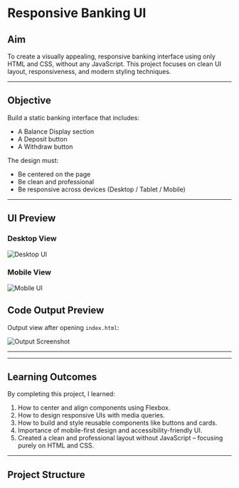 # Responsive Banking UI

## Aim
To create a visually appealing, responsive banking interface using only HTML and CSS, without any JavaScript. This project focuses on clean UI layout, responsiveness, and modern styling techniques.

---

## Objective

Build a static banking interface that includes:
- A Balance Display section  
- A Deposit button  
- A Withdraw button  

The design must:
- Be centered on the page  
- Be clean and professional  
- Be responsive across devices (Desktop / Tablet / Mobile)  

---

## UI Preview

### Desktop View
![Desktop UI](./screenshots/desktop-view.png)

### Mobile View
![Mobile UI](./screenshots/mobile-view.png)


## Code Output Preview

Output view after opening `index.html`:

![Output Screenshot](./screenshots/output.png)

---
---

## Learning Outcomes

By completing this project, I learned:

1. How to center and align components using Flexbox.  
2. How to design responsive UIs with media queries.  
3. How to build and style reusable components like buttons and cards.  
4. Importance of mobile-first design and accessibility-friendly UI.  
5. Created a clean and professional layout without JavaScript – focusing purely on HTML and CSS.  

---

## Project Structure

